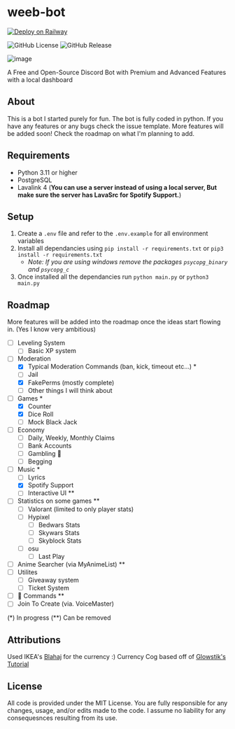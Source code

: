 # weeb-bot

[![Deploy on Railway](https://railway.com/button.svg)](https://railway.com/template/lgGPBM?referralCode=PfIlb7)

![GitHub License](https://img.shields.io/github/license/Potato-js/weeb-bot)
![GitHub Release](https://img.shields.io/github/v/release/Potato-js/weeb-bot)
  
![image](assets/static.png)

A Free and Open-Source Discord Bot with Premium and Advanced Features with a local dashboard

## About

This is a bot I started purely for fun. The bot is fully coded in python. If you have any features or any bugs check the issue template. More features will be added soon! Check the roadmap on what I'm planning to add.

## Requirements

- Python 3.11 or higher
- PostgreSQL
- Lavalink 4 (**You can use a server instead of using a local server, But make sure the server has LavaSrc for Spotify Support.**)

## Setup

1. Create a `.env` file and refer to the `.env.example` for all environment variables
2. Install all dependancies using `pip install -r requirements.txt` or `pip3 install -r requirements.txt`
   - *Note: If you are using windows remove the packages `psycopg_binary` and `psycopg_c`*
3. Once installed all the dependancies run `python main.py` or `python3 main.py`

## Roadmap

More features will be added into the roadmap once the ideas start flowing in. (Yes I know very ambitious)

- [ ] Leveling System
  - [ ] Basic XP system
- [ ] Moderation
  - [x] Typical Moderation Commands (ban, kick, timeout etc...) *
  - [ ] Jail
  - [x] FakePerms (mostly complete)
  - [ ] Other things I will think about
- [ ] Games *
  - [x] Counter
  - [x] Dice Roll
  - [ ] Mock Black Jack
- [ ] Economy
  - [ ] Daily, Weekly, Monthly Claims
  - [ ] Bank Accounts
  - [ ] Gambling 🎰
  - [ ] Begging
- [ ] Music *
  - [ ] Lyrics
  - [x] Spotify Support
  - [ ] Interactive UI **
- [ ] Statistics on some games **
  - [ ] Valorant (limited to only player stats)
  - [ ] Hypixel
    - [ ] Bedwars Stats
    - [ ] Skywars Stats
    - [ ] Skyblock Stats
  - [ ] osu
    - [ ] Last Play
- [ ] Anime Searcher (via MyAnimeList) **
- [ ] Utilites
  - [ ] Giveaway system
  - [ ] Ticket System
- [ ] 🔞 Commands **
- [ ] Join To Create (via. VoiceMaster)

(*) In progress
(**) Can be removed

## Attributions

Used IKEA's [Blahaj](https://www.ikea.com/ca/en/p/blahaj-soft-toy-shark-90373590/) for the currency :)
Currency Cog based off of [Glowstik's Tutorial](https://www.youtube.com/@glowstik)

## License

All code is provided under the MIT License. You are fully responsible for any changes, usage, and/or edits made to the code. I assume no liability for any consequesnces resulting from its use.
